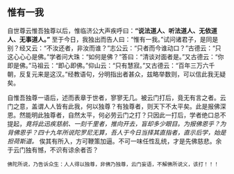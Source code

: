 ## 惟有一我

自世尊云惟吾独尊以后，惟临济公大声疾呼曰：__“说法道人、听法道人、无依道人、无事道人。”__ 至于今日，我独出而告人曰：“惟有一我。”试问诸君子，是同是别？经又云：“不汝还者，非汝而谁？”志公云：“只者而今谁动口？”古德云：“只这心心心是佛。”学者问大珠：“如何是佛？”答曰：“清谈对面者是。”又古德云：“你即是佛。”马祖云：“即心即佛。”仰山云：“只有慧寂。”又古德云：“百年三万六千朝，反复元来是这汉。”经教语句，分明指出者甚众，兹略举数则，可以信此我无疑矣。

自惟吾独尊一语后，述而表章于世者，寥寥无几。被云门打后，竟无有言之者。云门之意，盖谓人人皆有此我，何以独尊？有独尊者，则天下不太平矣。此是报佛深恩。然能明此独尊者，自然太平，何必劳云门之打？只因此一打后，学者绝口总不提起，*竟将此迅疾慈航、一刻千里者，推向开去，盲却多少眼目。为报佛恩乎？为背佛恩乎？四十九年所说陀罗尼无算，吾人于今日当择其直指者，直示后学，始是担荷斯道。* 俟其有所入，方可鞭策加逼。不可一味任性乱统，才是先佛慈悲。余于云门独有憾，不识有谅余者否？

```yang
佛陀所说，乃告诉众生：人人得以独尊，非佛乃独尊，云门妄语，不解佛所说义，该打！！！
```
